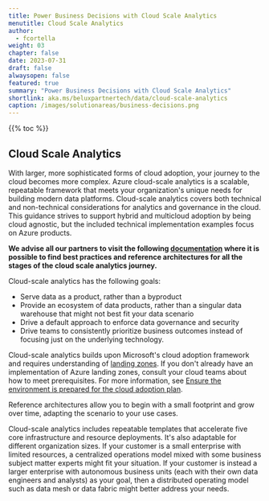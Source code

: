 ```yaml
---
title: Power Business Decisions with Cloud Scale Analytics
menutitle: Cloud Scale Analytics
author: 
  - fcortella
weight: 03
chapter: false
date: 2023-07-31
draft: false
alwaysopen: false
featured: true
summary: "Power Business Decisions with Cloud Scale Analytics"
shortlink: aka.ms/beluxpartnertech/data/cloud-scale-analytics
caption: /images/solutionareas/business-decisions.png
---
```

{{% toc %}}

## Cloud Scale Analytics
 
 With larger, more sophisticated forms of cloud adoption, your journey to the cloud becomes more complex. Azure cloud-scale analytics is a scalable, repeatable framework that meets your organization's unique needs for building modern data platforms. Cloud-scale analytics covers both technical and non-technical considerations for analytics and governance in the cloud. This guidance strives to support hybrid and multicloud adoption by being cloud agnostic, but the included technical implementation examples focus on Azure products. 

**We advise all our partners to visit the following [documentation](https://learn.microsoft.com/en-us/azure/cloud-adoption-framework/scenarios/cloud-scale-analytics/) where it is possible to find best practices and reference architectures for all  the stages of the cloud scale analytics journey.**

Cloud-scale analytics has the following goals:

-   Serve data as a product, rather than a byproduct
-   Provide an ecosystem of data products, rather than a singular data warehouse that might not best fit your data scenario
-   Drive a default approach to enforce data governance and security
-   Drive teams to consistently prioritize business outcomes instead of focusing just on the underlying technology.

Cloud-scale analytics builds upon Microsoft's cloud adoption framework and requires understanding of  [landing zones](https://learn.microsoft.com/en-us/azure/cloud-adoption-framework/ready/landing-zone/). If you don't already have an implementation of Azure landing zones, consult your cloud teams about how to meet prerequisites. For more information, see  [Ensure the environment is prepared for the cloud adoption plan](https://learn.microsoft.com/en-us/azure/cloud-adoption-framework/ready/).

Reference architectures allow you to begin with a small footprint and grow over time, adapting the scenario to your use cases.

Cloud-scale analytics includes repeatable templates that accelerate five core infrastructure and resource deployments. It's also adaptable for different organization sizes. If your customer is a small enterprise with limited resources, a centralized operations model mixed with some business subject matter experts might fit your situation. If your customer is instead a larger enterprise with autonomous business units (each with their own data engineers and analysts) as your goal, then a distributed operating model such as data mesh or data fabric might better address your needs.